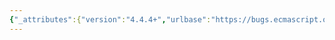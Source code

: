 ```yaml
---
{"_attributes":{"version":"4.4.4+","urlbase":"https://bugs.ecmascript.org/","maintainer":"dherman@mozilla.com"},"bug":{"bug_id":2079,"creation_ts":"2013-10-24 15:14:00 -0700","short_desc":"15.10.7: \"length\" property for RegExp instances","delta_ts":"2013-10-24 15:15:25 -0700","product":"ECMA-262, Editions 5 and 5.1","component":"technical content","version":"Edition 5.1","rep_platform":"All","op_sys":"All","bug_status":"RESOLVED","resolution":"FIXED","priority":"Normal","bug_severity":"minor","dependson":1150,"everconfirmed":true,"reporter":{"uid":"allen","name":"Allen Wirfs-Brock"},"assigned_to":{"uid":"allen","name":"Allen Wirfs-Brock"},"cc":"andrebargull","long_desc":[{"commentid":5970,"comment_count":0,"who":{"uid":"allen","name":"Allen Wirfs-Brock"},"bug_when":"2013-10-24 15:14:42 -0700","thetext":"+++ This bug was initially created as a clone of Bug #1150 +++\n\n---\nRegExp instances also have a [[Match]] internal  data property and a length property.\n---\n\nRegExp instances do not have a 'length' property. (This is also present in the ES5.1 spec)"},{"commentid":5971,"comment_count":1,"who":{"uid":"allen","name":"Allen Wirfs-Brock"},"bug_when":"2013-10-24 15:15:25 -0700","thetext":"cloned the bug for ES5.1 so it can be closed for ES6"}]}}
---
```

